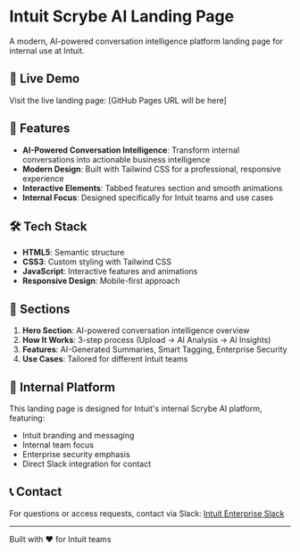 # Intuit Scrybe AI Landing Page

A modern, AI-powered conversation intelligence platform landing page for internal use at Intuit.

## 🚀 Live Demo

Visit the live landing page: [GitHub Pages URL will be here]

## 🎯 Features

- **AI-Powered Conversation Intelligence**: Transform internal conversations into actionable business intelligence
- **Modern Design**: Built with Tailwind CSS for a professional, responsive experience
- **Interactive Elements**: Tabbed features section and smooth animations
- **Internal Focus**: Designed specifically for Intuit teams and use cases

## 🛠️ Tech Stack

- **HTML5**: Semantic structure
- **CSS3**: Custom styling with Tailwind CSS
- **JavaScript**: Interactive features and animations
- **Responsive Design**: Mobile-first approach

## 📱 Sections

1. **Hero Section**: AI-powered conversation intelligence overview
2. **How It Works**: 3-step process (Upload → AI Analysis → AI Insights)
3. **Features**: AI-Generated Summaries, Smart Tagging, Enterprise Security
4. **Use Cases**: Tailored for different Intuit teams

## 🏢 Internal Platform

This landing page is designed for Intuit's internal Scrybe AI platform, featuring:
- Intuit branding and messaging
- Internal team focus
- Enterprise security emphasis
- Direct Slack integration for contact

## 📞 Contact

For questions or access requests, contact via Slack: [Intuit Enterprise Slack](https://intuit.enterprise.slack.com/team/U07Q2HRUA3D)

---

Built with ❤️ for Intuit teams 